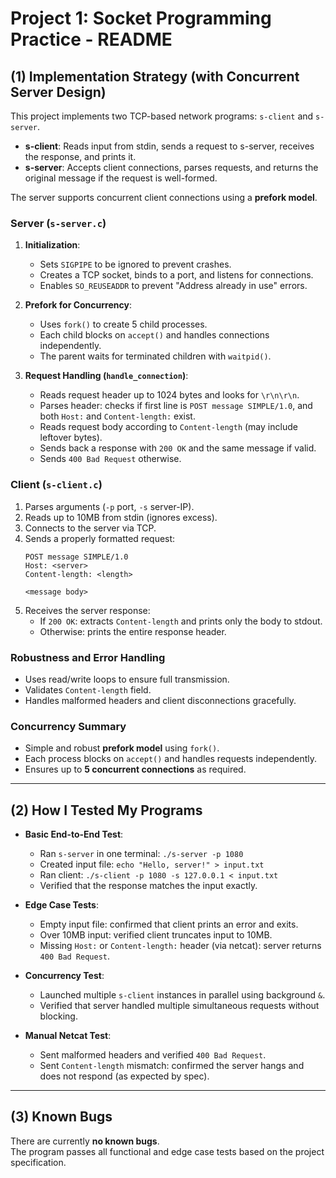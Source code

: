 # Project 1: Socket Programming Practice - README

## (1) Implementation Strategy (with Concurrent Server Design)

This project implements two TCP-based network programs: `s-client` and `s-server`.

- **s-client**: Reads input from stdin, sends a request to s-server, receives the response, and prints it.
- **s-server**: Accepts client connections, parses requests, and returns the original message if the request is well-formed.

The server supports concurrent client connections using a **prefork model**.

### Server (`s-server.c`)

1. **Initialization**:
   - Sets `SIGPIPE` to be ignored to prevent crashes.
   - Creates a TCP socket, binds to a port, and listens for connections.
   - Enables `SO_REUSEADDR` to prevent "Address already in use" errors.

2. **Prefork for Concurrency**:
   - Uses `fork()` to create 5 child processes.
   - Each child blocks on `accept()` and handles connections independently.
   - The parent waits for terminated children with `waitpid()`.

3. **Request Handling (`handle_connection`)**:
   - Reads request header up to 1024 bytes and looks for `\r\n\r\n`.
   - Parses header: checks if first line is `POST message SIMPLE/1.0`, and both `Host:` and `Content-length:` exist.
   - Reads request body according to `Content-length` (may include leftover bytes).
   - Sends back a response with `200 OK` and the same message if valid.
   - Sends `400 Bad Request` otherwise.

### Client (`s-client.c`)

1. Parses arguments (`-p` port, `-s` server-IP).
2. Reads up to 10MB from stdin (ignores excess).
3. Connects to the server via TCP.
4. Sends a properly formatted request:
   ```
   POST message SIMPLE/1.0
   Host: <server>
   Content-length: <length>

   <message body>
   ```
5. Receives the server response:
   - If `200 OK`: extracts `Content-length` and prints only the body to stdout.
   - Otherwise: prints the entire response header.

### Robustness and Error Handling
- Uses read/write loops to ensure full transmission.
- Validates `Content-length` field.
- Handles malformed headers and client disconnections gracefully.

### Concurrency Summary
- Simple and robust **prefork model** using `fork()`.
- Each process blocks on `accept()` and handles requests independently.
- Ensures up to **5 concurrent connections** as required.

---

## (2) How I Tested My Programs

- **Basic End-to-End Test**:
  - Ran `s-server` in one terminal: `./s-server -p 1080`
  - Created input file: `echo "Hello, server!" > input.txt`
  - Ran client: `./s-client -p 1080 -s 127.0.0.1 < input.txt`
  - Verified that the response matches the input exactly.

- **Edge Case Tests**:
  - Empty input file: confirmed that client prints an error and exits.
  - Over 10MB input: verified client truncates input to 10MB.
  - Missing `Host:` or `Content-length:` header (via netcat): server returns `400 Bad Request`.

- **Concurrency Test**:
  - Launched multiple `s-client` instances in parallel using background `&`.
  - Verified that server handled multiple simultaneous requests without blocking.

- **Manual Netcat Test**:
  - Sent malformed headers and verified `400 Bad Request`.
  - Sent `Content-length` mismatch: confirmed the server hangs and does not respond (as expected by spec).

---

## (3) Known Bugs

There are currently **no known bugs**.  
The program passes all functional and edge case tests based on the project specification.
